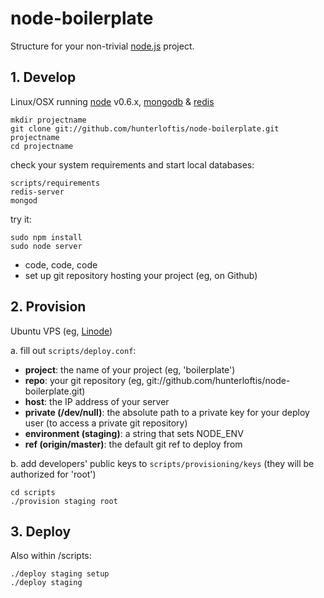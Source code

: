 # node-boilerplate
      
  Structure for your non-trivial [node.js](http://nodejs.org) project.

## 1. Develop

  Linux/OSX running [node](http://nodejs.org) v0.6.x, [mongodb](http://mongodb.org) & [redis](http://redis.io)

  ```shell
  mkdir projectname
  git clone git://github.com/hunterloftis/node-boilerplate.git projectname
  cd projectname
  ```

  check your system requirements and start local databases:

  ```shell
  scripts/requirements
  redis-server
  mongod
  ```

  try it:

  ```shell
  sudo npm install
  sudo node server
  ```

  - code, code, code
  - set up git repository hosting your project (eg, on Github)

## 2. Provision
  
  Ubuntu VPS (eg, [Linode](http://linode.com))

  a. fill out `scripts/deploy.conf`:
    
  - **project**: the name of your project (eg, 'boilerplate')
  - **repo**: your git repository (eg, git://github.com/hunterloftis/node-boilerplate.git)
  - **host**: the IP address of your server
  - **private (/dev/null)**: the absolute path to a private key for your deploy user (to access a private git repository)
  - **environment (staging)**: a string that sets NODE_ENV
  - **ref (origin/master)**: the default git ref to deploy from
  
  b. add developers' public keys to `scripts/provisioning/keys` (they will be authorized for 'root')
  
  ```
  cd scripts
  ./provision staging root
  ```

## 3. Deploy
  
  Also within /scripts:

  ```
  ./deploy staging setup
  ./deploy staging
  ```